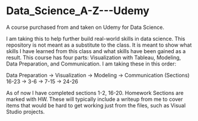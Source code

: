# Data_Science_A-Z---Udemy
A course purchased from and taken on Udemy for Data Science.

I am taking this to help further build real-world skills in data science. This repository is not meant as a substitute to the class. It is meant to show what skills I have learned from this class and what skills have been gained as a result. This course has four parts: Visualization with Tableau, Modeling, Data Preparation, and Communication. I am taking these in this order:

Data Preparation -> Visualization -> Modeling -> Communication
(Sections) 16-23 ->      3-6      ->    7-15   ->     24-26

As of now I have completed sections 1-2, 16-20.  Homework Sections are marked with HW. These will typically include a writeup from me to cover items that would be hard to get working just from the files, such as Visual Studio projects.
